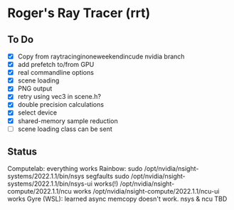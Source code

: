 # Roger's Ray Tracer (rrt)

## To Do

- [x] Copy from raytracinginoneweekendincude nvidia branch
- [x] add prefetch to/from GPU
- [x] real commandline options
- [x] scene loading
- [x] PNG output
- [x] retry using vec3 in scene.h?
- [x] double precision calculations
- [x] select device
- [x] shared-memory sample reduction
- [ ] scene loading class can be sent

## Status

Computelab: everything works
Rainbow:    sudo /opt/nvidia/nsight-systems/2022.1.1/bin/nsys    segfaults
            sudo /opt/nvidia/nsight-systems/2022.1.1/bin/nsys-ui works(!)
            /opt/nvidia/nsight-compute/2022.1.1/ncu              works
            /opt/nvidia/nsight-compute/2022.1.1/ncu-ui           works
Gyre (WSL): learned async memcopy doesn't work. nsys & ncu TBD